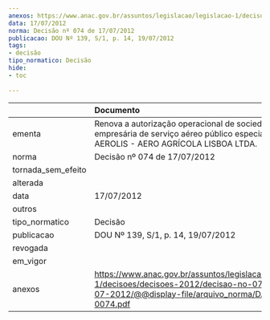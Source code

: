 ```yaml
---
anexos: https://www.anac.gov.br/assuntos/legislacao/legislacao-1/decisoes/decisoes-2012/decisao-no-074-de-17-07-2012/@@display-file/arquivo_norma/DA2012-0074.pdf
data: 17/07/2012
norma: Decisão nº 074 de 17/07/2012
publicacao: DOU Nº 139, S/1, p. 14, 19/07/2012
tags:
- decisão
tipo_normatico: Decisão
hide: 
- toc 
 
---
```


|                    | Documento                                                                                                                                                 |
|:-------------------|:----------------------------------------------------------------------------------------------------------------------------------------------------------|
| ementa             | Renova a autorização operacional de sociedade empresária de serviço aéreo público especializado - AEROLIS - AERO AGRÍCOLA LISBOA LTDA.                    |
| norma              | Decisão nº 074 de 17/07/2012                                                                                                                              |
| tornada_sem_efeito |                                                                                                                                                           |
| alterada           |                                                                                                                                                           |
| data               | 17/07/2012                                                                                                                                                |
| outros             |                                                                                                                                                           |
| tipo_normatico     | Decisão                                                                                                                                                   |
| publicacao         | DOU Nº 139, S/1, p. 14, 19/07/2012                                                                                                                        |
| revogada           |                                                                                                                                                           |
| em_vigor           |                                                                                                                                                           |
| anexos             | https://www.anac.gov.br/assuntos/legislacao/legislacao-1/decisoes/decisoes-2012/decisao-no-074-de-17-07-2012/@@display-file/arquivo_norma/DA2012-0074.pdf |